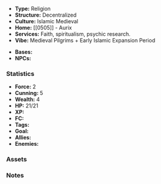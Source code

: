 - **Type:** Religion
- **Structure:** Decentralized
- **Culture:** Islamic Medieval
- **Home:** [[0505]] - Aurix
- **Services:** Faith, spiritualism, psychic research.
- **Vibe:** Medieval Pilgrims + Early Islamic Expansion Period
* **Bases:** 
* **NPCs:** 
### Statistics
* **Force:** 2
* **Cunning:** 5
* **Wealth:** 4
* **HP:** 21/21
* **XP:** 
* **FC:** 
* **Tags:**
* **Goal:**
* **Allies:** 
* **Enemies:** 
### Assets

### Notes
